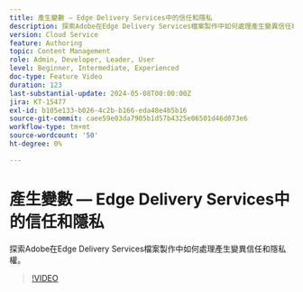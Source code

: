 ```yaml
---
title: 產生變數 — Edge Delivery Services中的信任和隱私
description: 探索Adobe在Edge Delivery Services檔案製作中如何處理產生變異信任和隱私權。
version: Cloud Service
feature: Authoring
topic: Content Management
role: Admin, Developer, Leader, User
level: Beginner, Intermediate, Experienced
doc-type: Feature Video
duration: 123
last-substantial-update: 2024-05-08T00:00:00Z
jira: KT-15477
exl-id: b105e133-b026-4c2b-b166-eda48e4b5b16
source-git-commit: caee59e03da7905b1d57b4325e06501d46d073e6
workflow-type: tm+mt
source-wordcount: '50'
ht-degree: 0%

---
```


# 產生變數 — Edge Delivery Services中的信任和隱私

探索Adobe在Edge Delivery Services檔案製作中如何處理產生變異信任和隱私權。

>[!VIDEO](https://video.tv.adobe.com/v/3429060/?learn=on)
